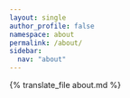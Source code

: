 ```yaml
---
layout: single
author_profile: false
namespace: about
permalink: /about/
sidebar:
  nav: "about"
---
```


{% translate_file about.md %}